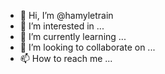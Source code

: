 - 👋 Hi, I’m @hamyletrain
- 👀 I’m interested in ...
- 🌱 I’m currently learning ...
- 💞️ I’m looking to collaborate on ...
- 📫 How to reach me ...

<!---
hamyletrain/hamyletrain is a ✨ special ✨ repository because its `README.md` (this file) appears on your GitHub profile.
You can click the Preview link to take a look at your changes.
--->
